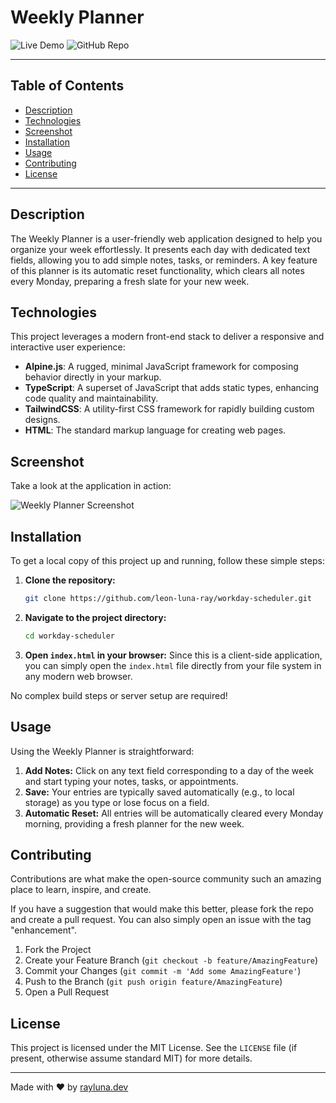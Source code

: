 # Weekly Planner

![Live Demo](https://img.shields.io/badge/Live%20Demo-Netlify-brightgreen)
![GitHub Repo](https://img.shields.io/badge/GitHub%20Repo-View%20Code-blue)

---

## Table of Contents

- [Description](#description)
- [Technologies](#technologies)
- [Screenshot](#screenshot)
- [Installation](#installation)
- [Usage](#usage)
- [Contributing](#contributing)
- [License](#license)

---

## Description

The Weekly Planner is a user-friendly web application designed to help you organize your week effortlessly. It presents each day with dedicated text fields, allowing you to add simple notes, tasks, or reminders. A key feature of this planner is its automatic reset functionality, which clears all notes every Monday, preparing a fresh slate for your new week.

## Technologies

This project leverages a modern front-end stack to deliver a responsive and interactive user experience:

*   **Alpine.js**: A rugged, minimal JavaScript framework for composing behavior directly in your markup.
*   **TypeScript**: A superset of JavaScript that adds static types, enhancing code quality and maintainability.
*   **TailwindCSS**: A utility-first CSS framework for rapidly building custom designs.
*   **HTML**: The standard markup language for creating web pages.

## Screenshot

Take a look at the application in action:

![Weekly Planner Screenshot](https://github.com/leon-luna-ray/hw05-workday-scheduler/blob/master/src/images/screencapture-leon-luna-ray-github-io-hw05-workday-scheduler-2020-12-12-10_09_19.png)

## Installation

To get a local copy of this project up and running, follow these simple steps:

1.  **Clone the repository:**
    ```bash
    git clone https://github.com/leon-luna-ray/workday-scheduler.git
    ```
2.  **Navigate to the project directory:**
    ```bash
    cd workday-scheduler
    ```
3.  **Open `index.html` in your browser:**
    Since this is a client-side application, you can simply open the `index.html` file directly from your file system in any modern web browser.

No complex build steps or server setup are required!

## Usage

Using the Weekly Planner is straightforward:

1.  **Add Notes:** Click on any text field corresponding to a day of the week and start typing your notes, tasks, or appointments.
2.  **Save:** Your entries are typically saved automatically (e.g., to local storage) as you type or lose focus on a field.
3.  **Automatic Reset:** All entries will be automatically cleared every Monday morning, providing a fresh planner for the new week.

## Contributing

Contributions are what make the open-source community such an amazing place to learn, inspire, and create.

If you have a suggestion that would make this better, please fork the repo and create a pull request. You can also simply open an issue with the tag "enhancement".

1.  Fork the Project
2.  Create your Feature Branch (`git checkout -b feature/AmazingFeature`)
3.  Commit your Changes (`git commit -m 'Add some AmazingFeature'`)
4.  Push to the Branch (`git push origin feature/AmazingFeature`)
5.  Open a Pull Request

## License

This project is licensed under the MIT License. See the `LICENSE` file (if present, otherwise assume standard MIT) for more details.

---

Made with ❤️ by [rayluna.dev](https://www.rayluna.dev)